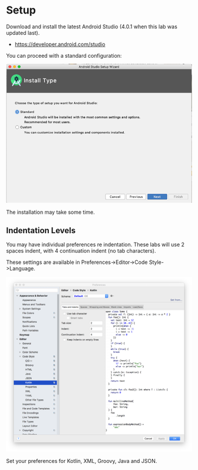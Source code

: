 # Setup

Download and install the latest Android Studio (4.0.1 when this lab was updated last).

- <https://developer.android.com/studio>

You can proceed with a standard configuration:

![](img/00x.png)

The installation may take some time.

## Indentation Levels

You may have individual preferences re indentation. These labs will use 2 spaces indent, with 4 continuation indent (no tab characters).

These settings are available in Preferences->Editor->Code Style->Language.

![](img/00.png)

Set your preferences for Kotlin, XML, Groovy, Java and JSON.
